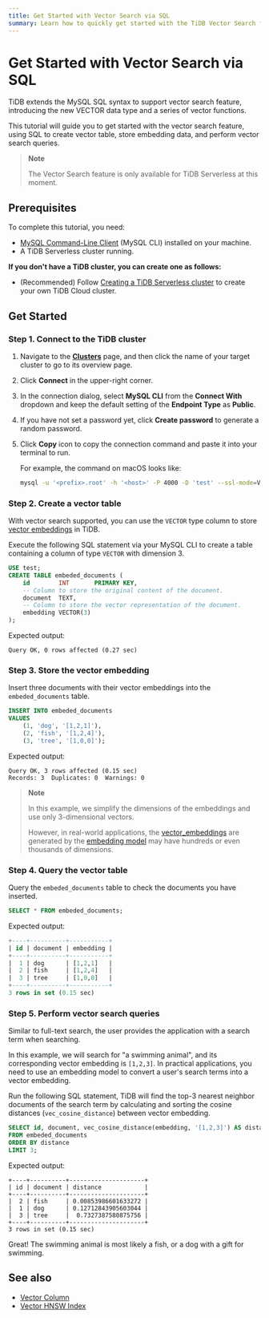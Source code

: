 ```yaml
---
title: Get Started with Vector Search via SQL
summary: Learn how to quickly get started with the TiDB Vector Search feature and power the generative AI application.
---
```


# Get Started with Vector Search via SQL

TiDB extends the MySQL SQL syntax to support vector search feature, introducing the new VECTOR data type and a series of vector functions.

This tutorial will guide you to get started with the vector search feature, using SQL to create vector table, store embedding data, and perform vector search queries.

> **Note**
> 
> The Vector Search feature is only available for TiDB Serverless at this moment.

## Prerequisites

To complete this tutorial, you need:

- [MySQL Command-Line Client](https://dev.mysql.com/doc/refman/8.4/en/mysql.html) (MySQL CLI) installed on your machine.
- A TiDB Serverless cluster running. 

<CustomContent platform="tidb-cloud">

**If you don't have a TiDB cluster, you can create one as follows:**

- (Recommended) Follow [Creating a TiDB Serverless cluster](/develop/dev-guide-build-cluster-in-cloud.md) to create your own TiDB Cloud cluster.

</CustomContent>

## Get Started

### Step 1. Connect to the TiDB cluster

<SimpleTab>

<div label="TiDB Serverless">

1. Navigate to the [**Clusters**](https://tidbcloud.com/console/clusters) page, and then click the name of your target cluster to go to its overview page.

2. Click **Connect** in the upper-right corner.

3. In the connection dialog, select **MySQL CLI** from the **Connect With** dropdown and keep the default setting of the **Endpoint Type** as **Public**.

4. If you have not set a password yet, click **Create password** to generate a random password.

5. Click **Copy** icon to copy the connection command and paste it into your terminal to run.

    For example, the command on macOS looks like:

    ```bash
    mysql -u '<prefix>.root' -h '<host>' -P 4000 -D 'test' --ssl-mode=VERIFY_IDENTITY --ssl-ca=/etc/ssl/cert.pem -p'<password>'
    ```

</div>

</SimpleTab>

### Step 2. Create a vector table

With vector search supported, you can use the `VECTOR` type column to store [vector embeddings](/tidb-cloud/vector-search-overview.md#vector-embedding) in TiDB. 

Execute the following SQL statement via your MySQL CLI to create a table containing a column of type `VECTOR` with dimension 3.

```sql
USE test;
CREATE TABLE embeded_documents (
    id        INT       PRIMARY KEY,
    -- Column to store the original content of the document.
    document  TEXT,
    -- Column to store the vector representation of the document.
    embedding VECTOR(3)
);
```

Expected output:

```text
Query OK, 0 rows affected (0.27 sec)
```

### Step 3. Store the vector embedding

Insert three documents with their vector embeddings into the `embeded_documents` table.

```sql
INSERT INTO embeded_documents
VALUES
    (1, 'dog', '[1,2,1]'),
    (2, 'fish', '[1,2,4]'),
    (3, 'tree', '[1,0,0]');
```

Expected output:

```
Query OK, 3 rows affected (0.15 sec)
Records: 3  Duplicates: 0  Warnings: 0
```

> **Note**
> 
> In this example, we simplify the dimensions of the embeddings and use only 3-dimensional vectors.
> 
> However, in real-world applications, the [vector_embeddings](/tidb-cloud/vector-search-overview.md#vector-embedding) are generated by the [embedding model](/tidb-cloud/vector-search-overview.md#embedding-model) may have hundreds or even thousands of dimensions.

### Step 4. Query the vector table

Query the `embeded_documents` table to check the documents you have inserted.

```sql
SELECT * FROM embeded_documents;
```

Expected output:

```sql
+----+----------+-----------+
| id | document | embedding |
+----+----------+-----------+
|  1 | dog      | [1,2,1]   |
|  2 | fish     | [1,2,4]   |
|  3 | tree     | [1,0,0]   |
+----+----------+-----------+
3 rows in set (0.15 sec)
```

### Step 5. Perform vector search queries

Similar to full-text search, the user provides the application with a search term when searching.

In this example, we will search for "a swimming animal", and its corresponding vector embedding is `[1,2,3]`. In practical applications, you need to use an embedding model to convert a user's search terms into a vector embedding.

Run the following SQL statement, TiDB will find the top-3 nearest neighbor documents of the search term by calculating and sorting the cosine distances (`vec_cosine_distance`) between vector embedding.

```sql
SELECT id, document, vec_cosine_distance(embedding, '[1,2,3]') AS distance
FROM embeded_documents
ORDER BY distance
LIMIT 3;
```

Expected output:

```plain
+----+----------+---------------------+
| id | document | distance            |
+----+----------+---------------------+
|  2 | fish     | 0.00853986601633272 |
|  1 | dog      | 0.12712843905603044 |
|  3 | tree     |  0.7327387580875756 |
+----+----------+---------------------+
3 rows in set (0.15 sec)
```

Great! The swimming animal is most likely a fish, or a dog with a gift for swimming.

## See also

- [Vector Column](/tidb-cloud/vector-search-vector-column.md)
- [Vector HNSW Index](/tidb-cloud/vector-search-vector-index.md)
